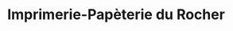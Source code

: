 ---
title: "Imprimerie-Papèterie du Rocher"
url: /paris/imprimerie-papeterie-du-rocher/
shop: fournitures de bureau
---